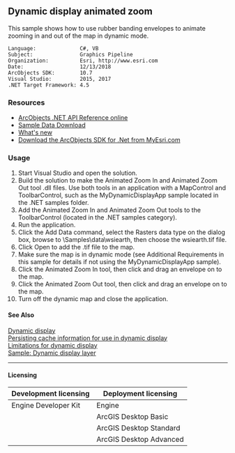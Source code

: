 ## Dynamic display animated zoom

This sample shows how to use rubber banding envelopes to animate zooming in and out of the map in dynamic mode.  


<!-- TODO: Fill this section below with metadata about this sample-->
```
Language:              C#, VB
Subject:               Graphics Pipeline
Organization:          Esri, http://www.esri.com
Date:                  12/13/2018
ArcObjects SDK:        10.7
Visual Studio:         2015, 2017
.NET Target Framework: 4.5
```

### Resources

* [ArcObjects .NET API Reference online](http://desktop.arcgis.com/en/arcobjects/latest/net/webframe.htm)  
* [Sample Data Download](../../releases)  
* [What's new](http://desktop.arcgis.com/en/arcobjects/latest/net/webframe.htm#91cabc68-2271-400a-8ff9-c7fb25108546.htm)  
* [Download the ArcObjects SDK for .Net from MyEsri.com](https://my.esri.com/)  

### Usage
1. Start Visual Studio and open the solution.  
1. Build the solution to make the Animated Zoom In and Animated Zoom Out tool .dll files. Use both tools in an application with a MapControl and ToolbarControl, such as the MyDynamicDisplayApp sample located in the .NET samples folder.  
1. Add the Animated Zoom In and Animated Zoom Out tools to the ToolbarControl (located in the .NET samples category).  
1. Run the application.  
1. Click the Add Data command, select the Rasters data type on the dialog box, browse to <your ArcGIS developer kit install location>\Samples\data\wsiearth, then choose the wsiearth.tif file.  
1. Click Open to add the .tif file to the map.  
1. Make sure the map is in dynamic mode (see Additional Requirements in this sample for details if not using the MyDynamicDisplayApp sample).  
1. Click the Animated Zoom In tool, then click and drag an envelope on to the map.  
1. Click the Animated Zoom Out tool, then click and drag an envelope on to the map.  
1. Turn off the dynamic map and close the application.  







#### See Also  
[Dynamic display](http://desktop.arcgis.com/search/?q=Dynamic%20display&p=0&language=en&product=arcobjects-sdk-dotnet&version=&n=15&collection=help)  
[Persisting cache information for use in dynamic display](http://desktop.arcgis.com/search/?q=Persisting%20cache%20information%20for%20use%20in%20dynamic%20display&p=0&language=en&product=arcobjects-sdk-dotnet&version=&n=15&collection=help)  
[Limitations for dynamic display](http://desktop.arcgis.com/search/?q=Limitations%20for%20dynamic%20display&p=0&language=en&product=arcobjects-sdk-dotnet&version=&n=15&collection=help)  
[Sample: Dynamic display layer](../../../Net/GraphicsPipeline/MyDynamicLayer)  


---------------------------------

#### Licensing  
| Development licensing | Deployment licensing | 
| ------------- | ------------- | 
| Engine Developer Kit | Engine |  
|  | ArcGIS Desktop Basic |  
|  | ArcGIS Desktop Standard |  
|  | ArcGIS Desktop Advanced |  


